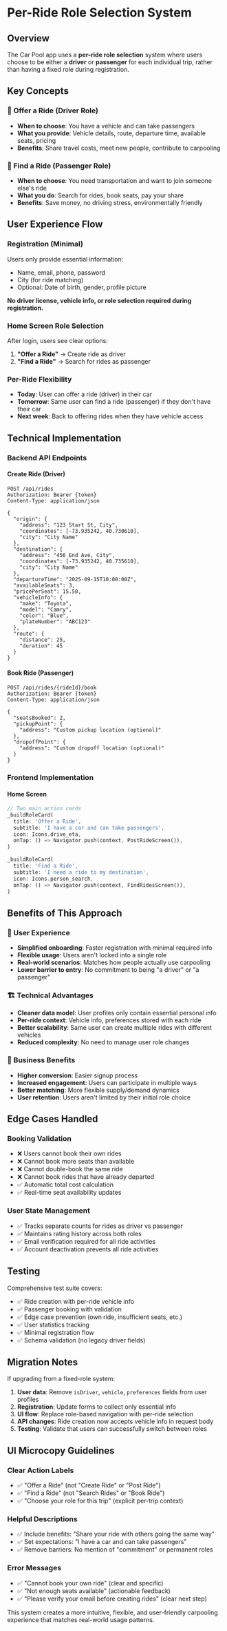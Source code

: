 # Per-Ride Role Selection System

## Overview
The Car Pool app uses a **per-ride role selection** system where users choose to be either a **driver** or **passenger** for each individual trip, rather than having a fixed role during registration.

## Key Concepts

### 🚗 Offer a Ride (Driver Role)
- **When to choose**: You have a vehicle and can take passengers
- **What you provide**: Vehicle details, route, departure time, available seats, pricing
- **Benefits**: Share travel costs, meet new people, contribute to carpooling

### 🧳 Find a Ride (Passenger Role)  
- **When to choose**: You need transportation and want to join someone else's ride
- **What you do**: Search for rides, book seats, pay your share
- **Benefits**: Save money, no driving stress, environmentally friendly

## User Experience Flow

### Registration (Minimal)
Users only provide essential information:
- Name, email, phone, password
- City (for ride matching)
- Optional: Date of birth, gender, profile picture

**No driver license, vehicle info, or role selection required during registration.**

### Home Screen Role Selection
After login, users see clear options:
1. **"Offer a Ride"** → Create ride as driver
2. **"Find a Ride"** → Search for rides as passenger

### Per-Ride Flexibility
- **Today**: User can offer a ride (driver) in their car
- **Tomorrow**: Same user can find a ride (passenger) if they don't have their car
- **Next week**: Back to offering rides when they have vehicle access

## Technical Implementation

### Backend API Endpoints

#### Create Ride (Driver)
```http
POST /api/rides
Authorization: Bearer {token}
Content-Type: application/json

{
  "origin": {
    "address": "123 Start St, City",
    "coordinates": [-73.935242, 40.730610],
    "city": "City Name"
  },
  "destination": {
    "address": "456 End Ave, City", 
    "coordinates": [-73.935242, 40.735610],
    "city": "City Name"
  },
  "departureTime": "2025-09-15T10:00:00Z",
  "availableSeats": 3,
  "pricePerSeat": 15.50,
  "vehicleInfo": {
    "make": "Toyota",
    "model": "Camry", 
    "color": "Blue",
    "plateNumber": "ABC123"
  },
  "route": {
    "distance": 25,
    "duration": 45
  }
}
```

#### Book Ride (Passenger)
```http
POST /api/rides/{rideId}/book
Authorization: Bearer {token}
Content-Type: application/json

{
  "seatsBooked": 2,
  "pickupPoint": {
    "address": "Custom pickup location (optional)"
  },
  "dropoffPoint": {
    "address": "Custom dropoff location (optional)"
  }
}
```

### Frontend Implementation

#### Home Screen
```dart
// Two main action cards
_buildRoleCard(
  title: 'Offer a Ride',
  subtitle: 'I have a car and can take passengers',
  icon: Icons.drive_eta,
  onTap: () => Navigator.push(context, PostRideScreen()),
)

_buildRoleCard(
  title: 'Find a Ride', 
  subtitle: 'I need a ride to my destination',
  icon: Icons.person_search,
  onTap: () => Navigator.push(context, FindRidesScreen()),
)
```

## Benefits of This Approach

### 🎯 User Experience
- **Simplified onboarding**: Faster registration with minimal required info
- **Flexible usage**: Users aren't locked into a single role
- **Real-world scenarios**: Matches how people actually use carpooling
- **Lower barrier to entry**: No commitment to being "a driver" or "a passenger"

### 🏗️ Technical Advantages  
- **Cleaner data model**: User profiles only contain essential personal info
- **Per-ride context**: Vehicle info, preferences stored with each ride
- **Better scalability**: Same user can create multiple rides with different vehicles
- **Reduced complexity**: No need to manage user role changes

### 🚀 Business Benefits
- **Higher conversion**: Easier signup process
- **Increased engagement**: Users can participate in multiple ways
- **Better matching**: More flexible supply/demand dynamics
- **User retention**: Users aren't limited by their initial role choice

## Edge Cases Handled

### Booking Validation
- ❌ Users cannot book their own rides
- ❌ Cannot book more seats than available  
- ❌ Cannot double-book the same ride
- ❌ Cannot book rides that have already departed
- ✅ Automatic total cost calculation
- ✅ Real-time seat availability updates

### User State Management
- ✅ Tracks separate counts for rides as driver vs passenger
- ✅ Maintains rating history across both roles
- ✅ Email verification required for all ride activities
- ✅ Account deactivation prevents all ride activities

## Testing
Comprehensive test suite covers:
- ✅ Ride creation with per-ride vehicle info
- ✅ Passenger booking with validation
- ✅ Edge case prevention (own ride, insufficient seats, etc.)
- ✅ User statistics tracking
- ✅ Minimal registration flow
- ✅ Schema validation (no legacy driver fields)

## Migration Notes
If upgrading from a fixed-role system:
1. **User data**: Remove `isDriver`, `vehicle`, `preferences` fields from user profiles
2. **Registration**: Update forms to collect only essential info
3. **UI flow**: Replace role-based navigation with per-ride selection
4. **API changes**: Ride creation now accepts vehicle info in request body
5. **Testing**: Validate that users can successfully switch between roles

## UI Microcopy Guidelines

### Clear Action Labels
- ✅ "Offer a Ride" (not "Create Ride" or "Post Ride")
- ✅ "Find a Ride" (not "Search Rides" or "Book Ride")
- ✅ "Choose your role for this trip" (explicit per-trip context)

### Helpful Descriptions
- ✅ Include benefits: "Share your ride with others going the same way"
- ✅ Set expectations: "I have a car and can take passengers"
- ✅ Remove barriers: No mention of "commitment" or permanent roles

### Error Messages
- ✅ "Cannot book your own ride" (clear and specific)
- ✅ "Not enough seats available" (actionable feedback)
- ✅ "Please verify your email before creating rides" (clear next step)

This system creates a more intuitive, flexible, and user-friendly carpooling experience that matches real-world usage patterns.